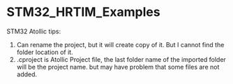 # STM32_HRTIM_Examples

STM32 Atollic tips:

1. Can rename the project, but it will create copy of it. But I cannot find the folder location of it.
2. .cproject is Atollic Project file, the last folder name of the imported folder will be the project name. but may have problem that some files are not added.
